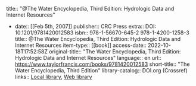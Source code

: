 title:: "@The Water Encyclopedia, Third Edition: Hydrologic Data and Internet Resources"

- date:: [[Feb 5th, 2007]]
  publisher:: CRC Press
  extra:: DOI: 10.1201/9781420012583
  isbn:: 978-1-56670-645-2 978-1-4200-1258-3
  title:: @The Water Encyclopedia, Third Edition: Hydrologic Data and Internet Resources
  item-type:: [[book]]
  access-date:: 2022-10-18T17:52:58Z
  original-title:: "The Water Encyclopedia, Third Edition: Hydrologic Data and Internet Resources"
  language:: en
  url:: https://www.taylorfrancis.com/books/9781420012583
  short-title:: "The Water Encyclopedia, Third Edition"
  library-catalog:: DOI.org (Crossref)
  links:: [Local library](zotero://select/library/items/LCLFMYMB), [Web library](https://www.zotero.org/users/9756735/items/LCLFMYMB)